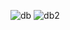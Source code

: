 ![db](https://user-images.githubusercontent.com/80419040/150311911-afa807ab-e80c-4432-a15d-0eb46a291aab.jpg)
![db2](https://user-images.githubusercontent.com/80419040/150311915-30f3deb1-8abd-498e-a11e-7bdaf0f202d3.jpg)
